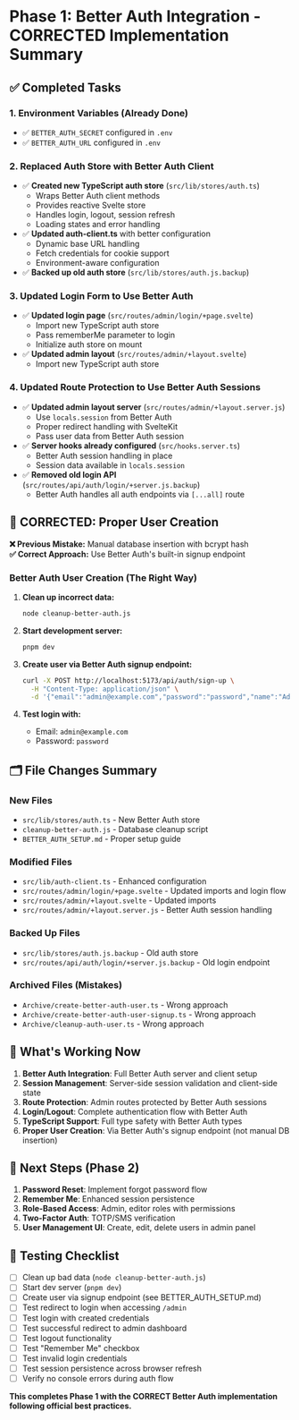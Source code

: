 # Phase 1: Better Auth Integration - CORRECTED Implementation Summary

## ✅ Completed Tasks

### 1. Environment Variables (Already Done)
- ✅ `BETTER_AUTH_SECRET` configured in `.env`
- ✅ `BETTER_AUTH_URL` configured in `.env`

### 2. Replaced Auth Store with Better Auth Client
- ✅ **Created new TypeScript auth store** (`src/lib/stores/auth.ts`)
  - Wraps Better Auth client methods
  - Provides reactive Svelte store
  - Handles login, logout, session refresh
  - Loading states and error handling
- ✅ **Updated auth-client.ts** with better configuration
  - Dynamic base URL handling
  - Fetch credentials for cookie support
  - Environment-aware configuration
- ✅ **Backed up old auth store** (`src/lib/stores/auth.js.backup`)

### 3. Updated Login Form to Use Better Auth
- ✅ **Updated login page** (`src/routes/admin/login/+page.svelte`)
  - Import new TypeScript auth store
  - Pass rememberMe parameter to login
  - Initialize auth store on mount
- ✅ **Updated admin layout** (`src/routes/admin/+layout.svelte`)
  - Import new TypeScript auth store

### 4. Updated Route Protection to Use Better Auth Sessions
- ✅ **Updated admin layout server** (`src/routes/admin/+layout.server.js`)
  - Use `locals.session` from Better Auth
  - Proper redirect handling with SvelteKit
  - Pass user data from Better Auth session
- ✅ **Server hooks already configured** (`src/hooks.server.ts`)
  - Better Auth session handling in place
  - Session data available in `locals.session`
- ✅ **Removed old login API** (`src/routes/api/auth/login/+server.js.backup`)
  - Better Auth handles all auth endpoints via `[...all]` route

## 🔧 **CORRECTED: Proper User Creation**

**❌ Previous Mistake:** Manual database insertion with bcrypt hash  
**✅ Correct Approach:** Use Better Auth's built-in signup endpoint

### Better Auth User Creation (The Right Way)

1. **Clean up incorrect data:**
   ```bash
   node cleanup-better-auth.js
   ```

2. **Start development server:**
   ```bash
   pnpm dev
   ```

3. **Create user via Better Auth signup endpoint:**
   ```bash
   curl -X POST http://localhost:5173/api/auth/sign-up \
     -H "Content-Type: application/json" \
     -d '{"email":"admin@example.com","password":"password","name":"Admin User"}'
   ```

4. **Test login with:**
   - Email: `admin@example.com`
   - Password: `password`

## 🗂️ File Changes Summary

### New Files
- `src/lib/stores/auth.ts` - New Better Auth store
- `cleanup-better-auth.js` - Database cleanup script
- `BETTER_AUTH_SETUP.md` - Proper setup guide

### Modified Files
- `src/lib/auth-client.ts` - Enhanced configuration
- `src/routes/admin/login/+page.svelte` - Updated imports and login flow
- `src/routes/admin/+layout.svelte` - Updated imports
- `src/routes/admin/+layout.server.js` - Better Auth session handling

### Backed Up Files
- `src/lib/stores/auth.js.backup` - Old auth store
- `src/routes/api/auth/login/+server.js.backup` - Old login endpoint

### Archived Files (Mistakes)
- `Archive/create-better-auth-user.ts` - Wrong approach
- `Archive/create-better-auth-user-signup.ts` - Wrong approach  
- `Archive/cleanup-auth-user.ts` - Wrong approach

## 🔄 What's Working Now

1. **Better Auth Integration**: Full Better Auth server and client setup
2. **Session Management**: Server-side session validation and client-side state
3. **Route Protection**: Admin routes protected by Better Auth sessions
4. **Login/Logout**: Complete authentication flow with Better Auth
5. **TypeScript Support**: Full type safety with Better Auth types
6. **Proper User Creation**: Via Better Auth's signup endpoint (not manual DB insertion)

## 🚀 Next Steps (Phase 2)

1. **Password Reset**: Implement forgot password flow
2. **Remember Me**: Enhanced session persistence  
3. **Role-Based Access**: Admin, editor roles with permissions
4. **Two-Factor Auth**: TOTP/SMS verification
5. **User Management UI**: Create, edit, delete users in admin panel

## 📝 Testing Checklist

- [ ] Clean up bad data (`node cleanup-better-auth.js`)
- [ ] Start dev server (`pnpm dev`)
- [ ] Create user via signup endpoint (see BETTER_AUTH_SETUP.md)
- [ ] Test redirect to login when accessing `/admin`
- [ ] Test login with created credentials
- [ ] Test successful redirect to admin dashboard
- [ ] Test logout functionality
- [ ] Test "Remember Me" checkbox
- [ ] Test invalid login credentials
- [ ] Test session persistence across browser refresh
- [ ] Verify no console errors during auth flow

**This completes Phase 1 with the CORRECT Better Auth implementation following official best practices.**
